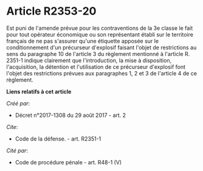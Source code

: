 # Article R2353-20

Est puni de l'amende prévue pour les contraventions de la 3e classe le fait pour tout opérateur économique ou son
représentant établi sur le territoire français de ne pas s'assurer qu'une étiquette apposée sur le conditionnement d'un
précurseur d'explosif faisant l'objet de restrictions au sens du paragraphe 10 de l'article 3 du règlement mentionné à
l'article R. 2351-1 indique clairement que l'introduction, la mise à disposition, l'acquisition, la détention et
l'utilisation de ce précurseur d'explosif font l'objet des restrictions prévues aux paragraphes 1, 2 et 3 de l'article 4 de
ce règlement.

**Liens relatifs à cet article**

_Créé par_:

  - Décret n°2017-1308 du 29 août 2017 - art. 2

_Cite_:

  - Code de la défense. - art. R2351-1

_Cité par_:

  - Code de procédure pénale - art. R48-1 (V)
